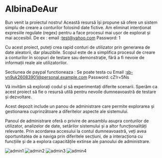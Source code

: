 
# AlbinaDeAur
Bun venit la proiectul nostru! Această resursă își propune să ofere un sistem simplu de creare a conturilor folosind date fictive. Am eliminat intenționat expresiile regulate (regex) pentru a face procesul mai ușor de explorat și mai accesibil. De ex : email :test@yahoo.com Password: 1

Cu acest proiect, puteți crea rapid conturi de utilizator prin generarea de date aleatorii, dar plauzibile. Scopul este de a simplifica procesul de creare a conturilor în scopuri de testare sau demonstrație, fără a fi nevoie de informații reale ale utilizatorilor.

Sectiunea de paypal functioneaza : Se poate testa cu Email :sb-vn9uk26083901@personal.example.com Password: cZ!r=5Ns

Vă invităm să explorați codul și să experimentați diferite scenarii. Sperăm ca acest proiect să fie o resursă utilă pentru nevoile dumneavoastră de testare și dezvoltare.

 Acest depozit include un panou de administrare care permite explorarea și gestionarea cuprinzătoare a diferitelor aspecte ale sistemului. 

Panoul de administrare oferă o privire de ansamblu asupra conturilor de utilizator, analizelor de date, setărilor sistemului și a altor funcționalități relevante. Prin acordarea accesului la contul dumneavoastră, veți avea oportunitatea de a naviga prin diferitele secțiuni, de a interacționa cu funcțiile și de a explora capacitățile extinse ale panoului de administrare.



![admin1](https://github.com/naixsheron/AlbinaDeAur/assets/124593858/83d87fb1-cdf3-4fdb-8001-4012722305ae)
![admin2](https://github.com/naixsheron/AlbinaDeAur/assets/124593858/b51c4714-cab9-429e-a4d2-13136fbb51fd)
![admin3](https://github.com/naixsheron/AlbinaDeAur/assets/124593858/cb4e4d69-c42a-44a5-98be-b5d31534edcd)
![admin4](https://github.com/naixsheron/AlbinaDeAur/assets/124593858/4001ff28-02d9-45e5-a285-8e16221363bf)

